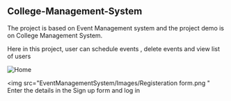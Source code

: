 <h2> College-Management-System </h2> 

The project is based on Event Management system and the project demo is on College Management System.

Here in this project, user can schedule events , delete events and view list of users 


![Home ](https://github.com/nagarjun2/College-Management-System/assets/48305529/82821136-0889-415a-938e-32a7555cf263)

<img src="EventManagementSystem/Images/Registeration form.png "
Enter the details in the Sign up form and log in
